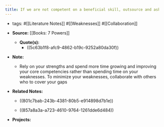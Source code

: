 ```yaml
---
title: If we are not competent on a beneficial skill, outsource and ask for help to mitigate your weakness
---
```


- tags: #[[Literature Notes]] #[[Weaknesses]] #[[Collaboration]]

- **Source:** [[Books: 7 Powers]]
	 - **Quote(s):**
		 - ((5c63b1f8-afc9-4862-b19c-9252a80da30f))

- **Note:**
	 - Rely on your strengths and spend more time growing and improving your core competencies rather than spending time on your weaknesses. To minimize your weaknesses, collaborate with others who to cover your gaps

- **Related Notes:**
	 - ((801c7bab-243b-4381-80b5-e914898d7b1e))

	 - ((857a8a3a-a723-4610-9764-1261dde6d484))

- **Projects:**

